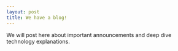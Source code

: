```yaml
---
layout: post
title: We have a blog!
---
```


We will post here about important announcements and deep dive technology explanations.